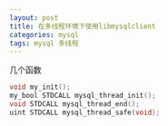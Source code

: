 ```yaml
---
layout: post
title: 在多线程环境下使用libmysqlclient
categories: mysql
tags: mysql 多线程
---
```


几个函数

```c
void my_init();
my_bool STDCALL mysql_thread_init();
void STDCALL mysql_thread_end();
uint STDCALL mysql_thread_safe(void);
```

```c

```
